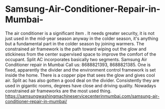 # Samsung-Air-Conditioner-Repair-in-Mumbai-
The air conditioner  is a significant item . It needs greater security, it is not  just used in the mid-year season anyway in the colder season, it's anything but a fundamental part in the colder season by joining warmers. The constrained air framework is the path toward wiping out the glow and stickiness from the center supervised space to improve the comfort of the occupant. Split AC incorporates basically two segments. Samsung Air Conditioner repair in Mumbai Call us: 8688821393, 8688821385.  One is fixed, apparently the divider and the environment control framework is set inside the home. There is a copper pipe that sees the glow and gives cool air. Split ac has also gotten a good deal on the divider. Consistently they are used in gigantic rooms, degrees have close and driving quality. Nowadays constrained air frameworks are the most used thing.  https://samsungwashingmachineservicecenterinmumbai.com/samsung-air-conditioner-repair-in-mumbai/
